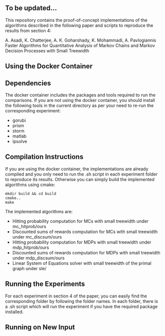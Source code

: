 To be updated...
---------------------------

This repository contains the proof-of-concept implementations of the algorithms
described in the following paper and scripts to reproduce the results from section 4:

A. Asadi, K. Chatterjee, A. K. Goharshady, K. Mohammadi, A. Pavlogiannis Faster Algorithms 
for Quantitative Analysis of Markov Chains and Markov Decision Processes with Small Treewidth


Using the Docker Container
---------------------------

Dependencies
---------------------------
The docker container includes the packages and tools required to run the comparisons.
If you are not using the docker container, you should install the following tools
in the current directory as per your need to re-run the corresponding experiment:
- gorubi
- prism
- storm
- matlab
- lpsolve

Compilation Instructions
---------------------------
If you are using the docker container, the implementations are already compiled and
you only need to run the .sh script in each experiment folder to reproduce its results.
Otherwise you can simply build the implemented algorithms using cmake:

```
mkdir build && cd build
cmake..
make
```

The implemented algorithms are:
- Hitting probability computation for MCs with small treewidth under mc_hitprob/ours
- Discounted sums of rewards computation for MCs with small treewidth under mc_discsum/ours
- Hitting probability computation for MDPs with small treewidth under mdp_hitprob/ours
- Discounted sums of rewards computation for MDPs with small treewidth under mdp_discsum/ours
- Linear System of Equations solver with small treewidth of the primal graph under sle/

Running the Experiments
---------------------------
For each experiment in section 4 of the paper, you can easily find the corresponding folder by
following the folder names. In each folder, there is a .sh script which will run the experiment
if you have the required package installed.

Running on New Input
---------------------------